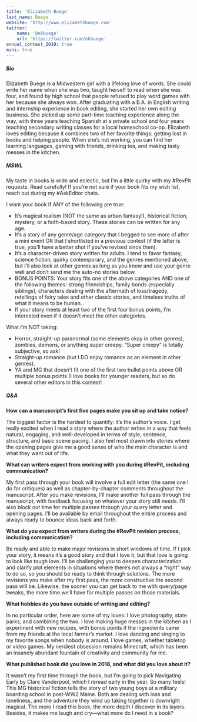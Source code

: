 ```yaml
---
title: 'Elizabeth Buege'
last_name: Buege
website: 'http://www.elizabethbuege.com'
twitter:
    name: '@ekbuege'
    url: 'https://twitter.com/ekbuege'
annual_contest_2019: true
mini: true
---
```


##### Bio

Elizabeth Buege is a Midwestern girl with a lifelong love of words. She could write her name when she was two, taught herself to read when she was four, and found by high school that people refused to play word games with her because she always won. After graduating with a B.A. in English writing and internship experience in book editing, she started her own editing business. She picked up some part-time teaching experience along the way, with three years teaching Spanish at a private school and four years teaching secondary writing classes for a local homeschool co-op. Elizabeth loves editing because it combines two of her favorite things: getting lost in books and helping people. When she’s not working, you can find her learning languages, gaming with friends, drinking tea, and making tasty messes in the kitchen.

##### MSWL

My taste in books is wide and eclectic, but I’m a little quirky with my #RevPit requests. Read carefully! If you’re not sure if your book fits my wish list, reach out during my #AskEditor chats.

I want your book if ANY of the following are true:
 * It’s magical realism (NOT the same as urban fantasy!), historical fiction, mystery, or a faith-based story. These stories can be written for any age.
 * It’s a story of any genre/age category that I begged to see more of after a mini event OR that I shortlisted in a previous contest (if the latter is true, you’ll have a better shot if you’ve revised since then).
 * It’s a character-driven story written for adults. I tend to favor fantasy, science fiction, quirky contemporary, and the genres mentioned above, but I’ll also look at other genres as long as you know and use your genre well and don’t send me the auto-no stories below.
 * BONUS POINTS: Your story fits one of the above categories AND one of the following themes: strong friendships, family bonds (especially siblings), characters dealing with the aftermath of loss/tragedy, retellings of fairy tales and other classic stories, and timeless truths of what it means to be human.
 * If your story meets at least two of the first four bonus points, I’m interested even if it doesn’t meet the other categories.

What I’m NOT taking:
 * Horror, straight-up paranormal (some elements okay in other genres), zombies, demons, or anything super creepy. “Super creepy” is totally subjective, so ask!
 * Straight-up romance (but I DO enjoy romance as an element in other genres).
 * YA and MG that doesn’t fit one of the first two bullet points above OR multiple bonus points (I love books for younger readers, but so do several other editors in this contest!

##### Q&A

**How can a manuscript’s first five pages make you sit up and take notice?**

The biggest factor is the hardest to quantify: it’s the author’s voice. I get really excited when I read a story where the author writes in a way that feels natural, engaging, and well-developed in terms of style, sentence, structure, and basic scene pacing. I also feel most drawn into stories where the opening pages give me a good sense of who the main character is and what they want out of life. 

**What can writers expect from working with you during #RevPit, including communication?**

My first pass through your book will involve a full edit letter (the same one I do for critiques) as well as chapter-by-chapter comments throughout the manuscript. After you make revisions, I’ll make another full pass through the manuscript, with feedback focusing on whatever your story still needs. I’ll also block out time for multiple passes through your query letter and opening pages. I’ll be available by email throughout the entire process and always ready to bounce ideas back and forth.

**What do you expect from writers during the #RevPit revision process, including communication?**

Be ready and able to make major revisions in short windows of time. If I pick your story, it means it’s a good story and that I love it, but that love is going to look like tough love. I’ll be challenging you to deepen characterization and clarify plot elements in situations where there’s not always a “right” way to do so, so you should be ready to think through solutions. The more revisions you make after my first pass, the more constructive the second pass will be. Likewise, the sooner you can get back to me with query/page tweaks, the more time we’ll have for multiple passes on those materials. 

**What hobbies do you have outside of writing and editing?**

In no particular order, here are some of my loves: I love photography, state parks, and combining the two. I love making huge messes in the kitchen as I experiment with new recipes, with bonus points if the ingredients came from my friends at the local farmer’s market. I love dancing and singing to my favorite songs when nobody is around. I love games, whether tabletop or video games. My nerdiest obsession remains Minecraft, which has been an insanely abundant fountain of creativity and community for me.

**What published book did you love in 2018, and what did you love about it?**

It wasn’t my first time through the book, but I’m going to pick Navigating Early by Clare Vanderpool, which I reread early in the year. So many feels! This MG historical fiction tells the story of two young boys at a military boarding school in post-WW2 Maine. Both are dealing with loss and loneliness, and the adventure they wind up taking together is downright magical. The more I read this book, the more depth I discover in its layers. Besides, it makes me laugh and cry—what more do I need in a book? 
